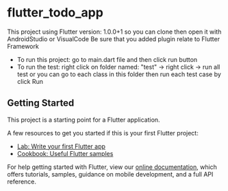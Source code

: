 # flutter_todo_app

This project using Flutter version: 1.0.0+1 so you can clone then open it with AndroidStudio or VisualCode
Be sure that you added plugin relate to Flutter Framework
- To run this project: go to main.dart file and then click run button
- To run the test: right click on folder named: "test" -> right click -> run all test or you can go to each class in this folder then run each test case by click Run 

## Getting Started

This project is a starting point for a Flutter application.

A few resources to get you started if this is your first Flutter project:

- [Lab: Write your first Flutter app](https://flutter.dev/docs/get-started/codelab)
- [Cookbook: Useful Flutter samples](https://flutter.dev/docs/cookbook)

For help getting started with Flutter, view our
[online documentation](https://flutter.dev/docs), which offers tutorials,
samples, guidance on mobile development, and a full API reference.
